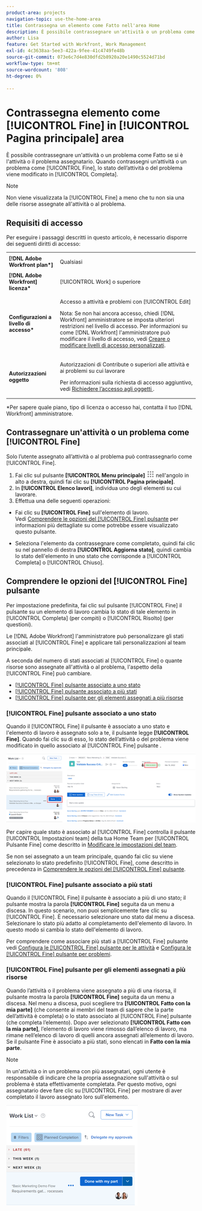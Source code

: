 ```yaml
---
product-area: projects
navigation-topic: use-the-home-area
title: Contrassegna un elemento come Fatto nell'area Home
description: È possibile contrassegnare un'attività o un problema come Fatto se si è l'attività o il problema assegnatario. Quando si contrassegna un'attività o un problema come Fine, lo stato dell'attività o del problema viene modificato in Completa.
author: Lisa
feature: Get Started with Workfront, Work Management
exl-id: 4c3638aa-5ee3-422a-9fee-41c4749fe48b
source-git-commit: 073e6c7d4e830dfd2b8920a20e1490c5524d71bd
workflow-type: tm+mt
source-wordcount: '808'
ht-degree: 0%

---
```


# Contrassegna elemento come [!UICONTROL Fine] in [!UICONTROL Pagina principale] area

È possibile contrassegnare un&#39;attività o un problema come Fatto se si è l&#39;attività o il problema assegnatario. Quando contrassegni un’attività o un problema come [!UICONTROL Fine], lo stato dell’attività o del problema viene modificato in [!UICONTROL Completa].

>[!NOTE]
>
>Non viene visualizzata la [!UICONTROL Fine] a meno che tu non sia una delle risorse assegnate all&#39;attività o al problema.

## Requisiti di accesso

Per eseguire i passaggi descritti in questo articolo, è necessario disporre dei seguenti diritti di accesso:

<table style="table-layout:auto"> 
 <col> 
 </col> 
 <col> 
 </col> 
 <tbody> 
  <tr> 
   <td role="rowheader"><strong>[!DNL Adobe Workfront plan*]</strong></td> 
   <td> <p>Qualsiasi</p> </td> 
  </tr> 
  <tr> 
   <td role="rowheader"><strong>[!DNL Adobe Workfront] licenza*</strong></td> 
   <td> <p>[!UICONTROL Work] o superiore</p> </td> 
  </tr> 
  <tr> 
   <td role="rowheader"><strong>Configurazioni a livello di accesso*</strong></td> 
   <td> <p>Accesso a attività e problemi con [!UICONTROL Edit]</p> <p>Nota: Se non hai ancora accesso, chiedi [!DNL Workfront] amministratore se imposta ulteriori restrizioni nel livello di accesso. Per informazioni su come [!DNL Workfront] l'amministratore può modificare il livello di accesso, vedi <a href="../../../administration-and-setup/add-users/configure-and-grant-access/create-modify-access-levels.md" class="MCXref xref">Creare o modificare livelli di accesso personalizzati</a>.</p> </td> 
  </tr> 
  <tr> 
   <td role="rowheader"><strong>Autorizzazioni oggetto</strong></td> 
   <td> <p>Autorizzazioni di Contribute o superiori alle attività e ai problemi su cui lavorare</p> <p>Per informazioni sulla richiesta di accesso aggiuntivo, vedi <a href="../../../workfront-basics/grant-and-request-access-to-objects/request-access.md" class="MCXref xref">Richiedere l’accesso agli oggetti </a>.</p> </td> 
  </tr> 
 </tbody> 
</table>

&#42;Per sapere quale piano, tipo di licenza o accesso hai, contatta il tuo [!DNL Workfront] amministratore.

## Contrassegnare un&#39;attività o un problema come [!UICONTROL Fine]

Solo l’utente assegnato all’attività o al problema può contrassegnarlo come [!UICONTROL Fine].

1. Fai clic sul pulsante **[!UICONTROL Menu principale]** ![](assets/main-menu-icon.png) nell&#39;angolo in alto a destra, quindi fai clic su **[!UICONTROL Pagina principale]**.
1. In **[!UICONTROL Elenco lavori]**, individua uno degli elementi su cui lavorare.
1. Effettua una delle seguenti operazioni:

* Fai clic su **[!UICONTROL Fine]** sull&#39;elemento di lavoro.\
   Vedi [Comprendere le opzioni del [!UICONTROL Fine] pulsante](#understand-the-options-of-the-done-button) per informazioni più dettagliate su come potrebbe essere visualizzato questo pulsante.

* Seleziona l&#39;elemento da contrassegnare come completato, quindi fai clic su nel pannello di destra **[!UICONTROL Aggiorna stato]**, quindi cambia lo stato dell&#39;elemento in uno stato che corrisponde a [!UICONTROL Completa] o [!UICONTROL Chiuso].

## Comprendere le opzioni del [!UICONTROL Fine] pulsante

Per impostazione predefinita, fai clic sul pulsante [!UICONTROL Fine] il pulsante su un elemento di lavoro cambia lo stato di tale elemento in [!UICONTROL Completa] (per compiti) o [!UICONTROL Risolto] (per questioni).

Le [!DNL Adobe Workfront] l&#39;amministratore può personalizzare gli stati associati al [!UICONTROL Fine] e applicare tali personalizzazioni al team principale.

A seconda del numero di stati associati al [!UICONTROL Fine] o quante risorse sono assegnate all&#39;attività o al problema, l&#39;aspetto della [!UICONTROL Fine] può cambiare.

* [[!UICONTROL Fine] pulsante associato a uno stato](#done-button-associated-with-one-status)
* [[!UICONTROL Fine] pulsante associato a più stati](#done-button-associated-with-multiple-statuses)
* [[!UICONTROL Fine] pulsante per gli elementi assegnati a più risorse](#done-button-for-items-assigned-to-multiple-resources)

### [!UICONTROL Fine] pulsante associato a uno stato

Quando il [!UICONTROL Fine] il pulsante è associato a uno stato e l&#39;elemento di lavoro è assegnato solo a te, il pulsante legge **[!UICONTROL Fine]**. Quando fai clic su di esso, lo stato dell’attività o del problema viene modificato in quello associato al [!UICONTROL Fine] pulsante .

![Pulsante Fine](assets/Done.png)

Per capire quale stato è associato al [!UICONTROL Fine] controlla il pulsante [!UICONTROL Impostazioni team] della tua Home Team per [!UICONTROL Pulsante Fine] come descritto in [Modificare le impostazioni del team](../../../people-teams-and-groups/create-and-manage-teams/edit-team-settings.md).

Se non sei assegnato a un team principale, quando fai clic su viene selezionato lo stato predefinito [!UICONTROL Fine], come descritto in precedenza in [Comprendere le opzioni del [!UICONTROL Fine] pulsante](#understand-the-options-of-the-done-button).

### [!UICONTROL Fine] pulsante associato a più stati

Quando il [!UICONTROL Fine] il pulsante è associato a più di uno stato; il pulsante mostra la parola **[!UICONTROL Fine]** seguita da un menu a discesa. In questo scenario, non puoi semplicemente fare clic su [!UICONTROL Fine]. È necessario selezionare uno stato dal menu a discesa. Selezionare lo stato più adatto al completamento dell&#39;elemento di lavoro. In questo modo si cambia lo stato dell&#39;elemento di lavoro.

Per comprendere come associare più stati a [!UICONTROL Fine] pulsante vedi [Configura le [!UICONTROL Fine] pulsante per le attività](../../../people-teams-and-groups/create-and-manage-teams/configure-the-done-button-for-tasks.md) e [Configura le [!UICONTROL Fine] pulsante per problemi](../../../people-teams-and-groups/create-and-manage-teams/configure-the-done-button-for-issues.md).

<!--
<img src="assets/marking-an-item-done-multiple-statuses-350x171.png" style="width: 350;height: 171;" data-mc-conditions="QuicksilverOrClassic.Draft mode">
-->

### [!UICONTROL Fine] pulsante per gli elementi assegnati a più risorse

Quando l’attività o il problema viene assegnato a più di una risorsa, il pulsante mostra la parola **[!UICONTROL Fine]** seguita da un menu a discesa. Nel menu a discesa, puoi scegliere tra **[!UICONTROL Fatto con la mia parte]** (che consente ai membri del team di sapere che la parte dell’attività è completa) o lo stato associato al [!UICONTROL Fine] pulsante (che completa l’elemento). Dopo aver selezionato **[!UICONTROL Fatto con la mia parte]**, l’elemento di lavoro viene rimosso dall’elenco di lavoro, ma rimane nell’elenco di lavoro di quelli ancora assegnati all’elemento di lavoro.\
Se il pulsante Fine è associato a più stati, sono elencati in **Fatto con la mia parte**.

>[!NOTE]
>
>In un&#39;attività o in un problema con più assegnatari, ogni utente è responsabile di indicare che la propria assegnazione sull&#39;attività o sul problema è stata effettivamente completata. Per questo motivo, ogni assegnatario deve fare clic su [!UICONTROL Fine] per mostrare di aver completato il lavoro assegnato loro sull&#39;elemento.

![](assets/marking-an-item-done-with-my-part-grop-by-drop-down-nwe-350x266.png)

